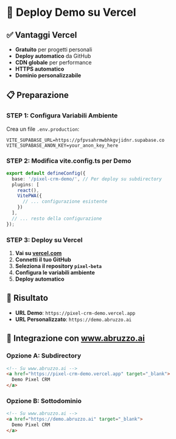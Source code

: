 # 🚀 Deploy Demo su Vercel

## ✅ **Vantaggi Vercel**
- **Gratuito** per progetti personali
- **Deploy automatico** da GitHub
- **CDN globale** per performance
- **HTTPS automatico**
- **Dominio personalizzabile**

## 📋 **Preparazione**

### **STEP 1: Configura Variabili Ambiente**
Crea un file `.env.production`:

```env
VITE_SUPABASE_URL=https://pfpvsahrmwbhkgvjidnr.supabase.co
VITE_SUPABASE_ANON_KEY=your_anon_key_here
```

### **STEP 2: Modifica vite.config.ts per Demo**
```typescript
export default defineConfig({
  base: '/pixel-crm-demo/', // Per deploy su subdirectory
  plugins: [
    react(),
    VitePWA({
      // ... configurazione esistente
    })
  ],
  // ... resto della configurazione
});
```

### **STEP 3: Deploy su Vercel**

1. **Vai su [vercel.com](https://vercel.com)**
2. **Connetti il tuo GitHub**
3. **Seleziona il repository `pixel-beta`**
4. **Configura le variabili ambiente**
5. **Deploy automatico**

## 🎯 **Risultato**
- **URL Demo**: `https://pixel-crm-demo.vercel.app`
- **URL Personalizzato**: `https://demo.abruzzo.ai`

## 📱 **Integrazione con www.abruzzo.ai**

### **Opzione A: Subdirectory**
```html
<!-- Su www.abruzzo.ai -->
<a href="https://pixel-crm-demo.vercel.app" target="_blank">
  Demo Pixel CRM
</a>
```

### **Opzione B: Sottodominio**
```html
<!-- Su www.abruzzo.ai -->
<a href="https://demo.abruzzo.ai" target="_blank">
  Demo Pixel CRM
</a>
```
